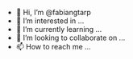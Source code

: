 - 👋 Hi, I’m @fabiangtarp
- 👀 I’m interested in ...
- 🌱 I’m currently learning ...
- 💞️ I’m looking to collaborate on ...
- 📫 How to reach me ...

<!---
fabiangtarp/fabiangtarp is a ✨ special ✨ repository because its `README.md` (this file) appears on your GitHub profile.
You can click the Preview link to take a look at your changes.
--->
